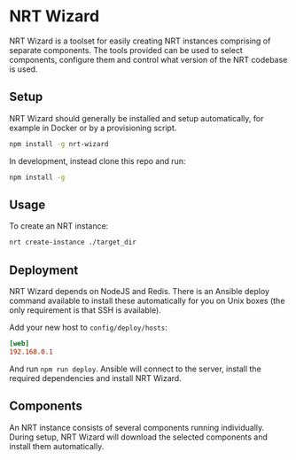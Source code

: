 # NRT Wizard

NRT Wizard is a toolset for easily creating NRT instances comprising
of separate components. The tools provided can be used to select
components, configure them and control what version of the NRT codebase
is used.

## Setup

NRT Wizard should generally be installed and setup automatically, for
example in Docker or by a provisioning script.

```bash
npm install -g nrt-wizard
```

In development, instead clone this repo and run:

```bash
npm install -g
```

## Usage

To create an NRT instance:

```bash
nrt create-instance ./target_dir
```

## Deployment

NRT Wizard depends on NodeJS and Redis. There is an Ansible deploy
command available to install these automatically for you on Unix boxes
(the only requirement is that SSH is available).

Add your new host to `config/deploy/hosts`:

```ini
[web]
192.168.0.1
```

And run `npm run deploy`. Ansible will connect to the server, install
the required dependencies and install NRT Wizard.

## Components

An NRT instance consists of several components running individually. During
setup, NRT Wizard will download the selected components and install them
automatically.
